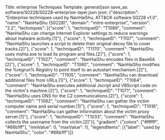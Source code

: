 Title: enterprise Techniques
Template: general/json
save_as: software/S0228/S0228-enterprise-layer.json
json: {"description": "Enterprise techniques used by NanHaiShu, ATT&CK software S0228 v1.0", "name": "NanHaiShu (S0228)", "domain": "mitre-enterprise", "version": "2.2", "techniques": [{"score": 1, "techniqueID": "T1089", "comment": "NanHaiShu can change Internet Explorer settings to reduce warnings about malware activity.[1]"}, {"score": 1, "techniqueID": "T1107", "comment": "NanHaiShu launches a script to delete their original decoy file to cover tracks.[2]"}, {"score": 1, "techniqueID": "T1170", "comment": "NanHaiShu uses mshta.exe to load its program and files.[2]"}, {"score": 1, "techniqueID": "T1027", "comment": "NanHaiShu encodes files in Base64.[2]"}, {"score": 1, "techniqueID": "T1060", "comment": "NanHaiShu modifies the %regrun% Registry to point itself to an autostart mechanism.[2]"}, {"score": 1, "techniqueID": "T1105", "comment": "NanHaiShu can download additional files from URLs.[1]"}, {"score": 1, "techniqueID": "T1064", "comment": "NanHaiShu executes additional Jscript and VBScript code on the victim's machine.[2]"}, {"score": 1, "techniqueID": "T1071", "comment": "NanHaiShu uses DNS for the C2 communications.[2]"}, {"score": 1, "techniqueID": "T1082", "comment": "NanHaiShu can gather the victim computer name and serial number.[1]"}, {"score": 1, "techniqueID": "T1016", "comment": "NanHaiShu can gather information about the victim proxy server.[1]"}, {"score": 1, "techniqueID": "T1033", "comment": "NanHaiShu collects the username from the victim.[2]"}], "gradient": {"colors": ["#ffffff", "#66b1ff"], "minValue": 0, "maxValue": 1}, "legendItems": [{"label": "used by NanHaiShu", "color": "#66b1ff"}]}